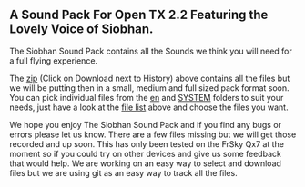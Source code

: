 ## A Sound Pack For Open TX 2.2 Featuring the Lovely Voice of Siobhan.

The Siobhan Sound Pack contains all the Sounds we think you will need for a full flying experience. 

The [zip](SSP.zip) (Click on Download next to History) above contains all the files but we will be putting then in a small, medium and full sized pack format soon. You can pick individual files from the [en](en/) and [SYSTEM](en/SYSTEM) folders to suit your needs, just have a look at the [file list](SSP_FileList.csv) above and choose the files you want.

We hope you enjoy The Siobhan Sound Pack and if you find any bugs or errors please let us know. There are a few files missing but we will get those recorded and up soon. This has only been tested on the FrSky Qx7 at the moment so if you could try on other devices and give us some feedback that would help. We are working on an easy way to select and download files but we are using git as an easy way to track all the files.
